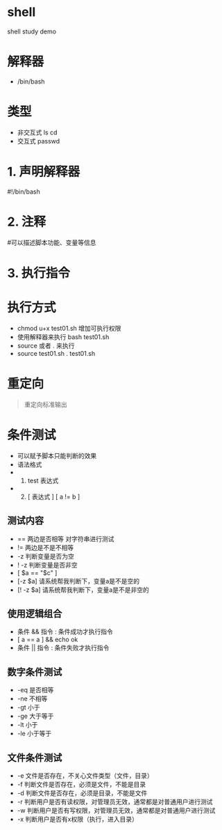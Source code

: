 # shell
shell study demo

# 解释器
- /bin/bash

# 类型
- 非交互式  ls cd
- 交互式 passwd

# 1. 声明解释器
#!/bin/bash

# 2. 注释
#可以描述脚本功能、变量等信息

# 3. 执行指令

# 执行方式
- chmod u+x test01.sh  增加可执行权限
- 使用解释器来执行 bash  test01.sh
- source 或者 . 来执行
- source test01.sh . test01.sh

# 重定向
 > 重定向标准输出
 
 # 条件测试
 - 可以赋予脚本只能判断的效果
 - 语法格式
 - 1. test 表达式
 - 2. [ 表达式 ] [ a != b ]
 ## 测试内容
 - == 两边是否相等 对字符串进行测试
 - != 两边是不是不相等
 - -z 判断变量是否为空
 - ! -z 判断变量是否非空 
 - [ $a == "$c" ]
 - [-z $a] 请系统帮我判断下，变量a是不是空的
 - [! -z $a] 请系统帮我判断下，变量a是不是非空的

## 使用逻辑组合
- 条件 && 指令  : 条件成功才执行指令
- [ a == a ] && echo ok
- 条件 || 指令  : 条件失败才执行指令 

## 数字条件测试
- -eq 是否相等
- -ne 不相等
- -gt 小于
- -ge 大于等于
- -lt 小于
- -le 小于等于

## 文件条件测试
- -e 文件是否存在，不关心文件类型（文件，目录）
- -f 判断文件是否存在，必须是文件，不能是目录
- -d 判断文件是否存在，必须是目录，不能是文件
- -r 判断用户是否有读权限，对管理员无效，通常都是对普通用户进行测试
- -w 判断用户是否有写权限，对管理员无效，通常都是对普通用户进行测试
- -x 判断用户是否有x权限（执行，进入目录）
  
